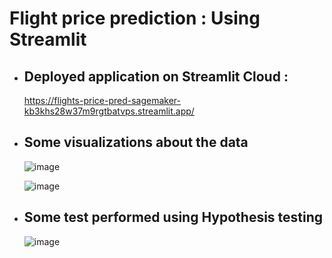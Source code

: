 # Flight price prediction : Using Streamlit
- Deployed application on Streamlit Cloud :
  ---------------------------------------
  https://flights-price-pred-sagemaker-kb3khs28w37m9rgtbatvps.streamlit.app/

- Some visualizations about the data
  ----------------------------------
  ![image](https://github.com/LearningPratik/flights-price-pred-sagemaker/assets/139999671/bb1a3f16-e7b9-4436-a4b0-77675c1f44a9)

  ![image](https://github.com/LearningPratik/flights-price-pred-sagemaker/assets/139999671/b88ae4f3-e456-4e08-b39d-5908da0be276)

- Some test performed using Hypothesis testing
  --------------------------------------------
  ![image](https://github.com/LearningPratik/flights-price-pred-sagemaker/assets/139999671/689eb240-8e00-46b4-929a-3f197123b357)
